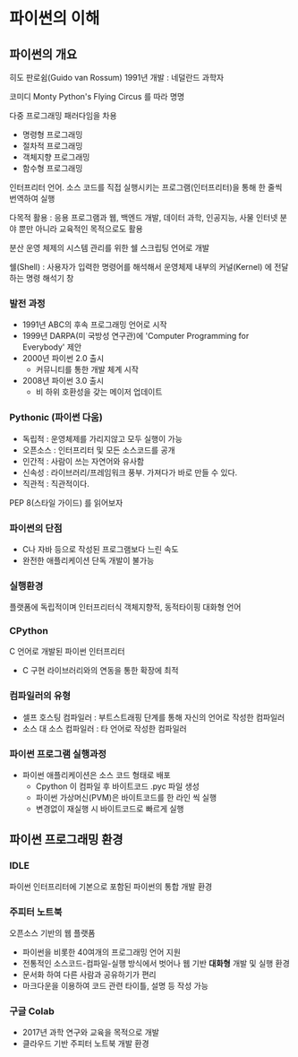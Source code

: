 # 파이썬의 이해

## 파이썬의 개요

히도 판로쉼(Guido van Rossum) 1991년 개발 : 네덜란드 과학자

코미디 Monty Python's Flying Circus 를 따라 명명

다중 프로그래밍 패러다임을 차용
* 명령형 프로그래밍
* 절차적 프로그래밍
* 객체지향 프로그래밍
* 함수형 프로그래밍

인터프리터 언어. 소스 코드를 직접 실행시키는 프로그램(인터프리터)을 통해 한 줄씩 번역하여 실행

다목적 활용 : 응용 프로그램과 웹, 백엔드 개발, 데이터 과학, 인공지능, 사물 인터넷 분야 뿐만 아니라 교육적인 목적으로도 활용

분산 운영 체제의 시스템 관리를 위한 쉘 스크립팅 언어로 개발

쉘(Shell) : 사용자가 입력한 명령어를 해석해서 운영체제 내부의 커널(Kernel) 에 전달하는 명령 해석기 창

### 발전 과정

* 1991년 ABC의 후속 프로그래밍 언어로 시작
* 1999년 DARPA(미 국방성 연구관)에 'Computer Programming for Everybody' 제안
* 2000년 파이썬 2.0 출시
  * 커뮤니티를 통한 개발 체계 시작
* 2008년 파이썬 3.0 출시
  * 비 하위 호환성을 갖는 메이저 업데이트 

### Pythonic (파이썬 다움)

* 독립적 : 운영체제를 가리지않고 모두 실행이 가능
* 오픈소스 : 인터프리터 및 모든 소스코드를 공개 
* 인간적 : 사람이 쓰는 자연어와 유사함
* 신속성 : 라이브러리/프레임워크 풍부. 가져다가 바로 만들 수 있다.
* 직관적 : 직관적이다.

PEP 8(스타일 가이드) 를 읽어보자

### 파이썬의 단점

* C나 자바 등으로 작성된 프로그램보다 느린 속도 
* 완전한 애플리케이션 단독 개발이 불가능

### 실행환경

플랫폼에 독립적이며 인터프리터식 객체지향적, 동적타이핑 대화형 언어

### CPython

C 언어로 개발된 파이썬 인터프리터
* C 구현 라이브러리와의 연동을 통한 확장에 최적

### 컴파일러의 유형

* 셀프 호스팅 컴파일러 : 부트스트래핑 단계를 통해 자신의 언어로 작성한 컴파일러
* 소스 대 소스 컴파일러 : 타 언어로 작성한 컴파일러

### 파이썬 프로그램 실행과정

* 파이썬 애플리케이션은 소스 코드 형태로 배포
  * Cpython 이 컴파일 후 바이트코드 .pyc 파일 생성
  * 파이썬 가상머신(PVM)은 바이트코드를 한 라인 씩 실행
  * 변경없이 재실행 시 바이트코드로 빠르게 실행

## 파이썬 프로그래밍 환경

### IDLE 

파이썬 인터프리터에 기본으로 포함된 파이썬의 통합 개발 환경

### 주피터 노트북

오픈소스 기반의 웹 플랫폼
* 파이썬을 비롯한 40여개의 프로그래밍 언어 지원
* 전통적인 소스코드-컴파일-실행 방식에서 벗어나 웹 기반 **대화형** 개발 및 실행 환경
* 문서화 하여 다른 사람과 공유하기가 편리
* 마크다운을 이용하여 코드 관련 타이틀, 설명 등 작성 가능

### 구글 Colab

* 2017년 과학 연구와 교육을 목적으로 개발
* 클라우드 기반 주피터 노트북 개발 환경
